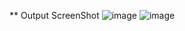 ** Output ScreenShot
![image](https://github.com/user-attachments/assets/fdd1319d-4af0-4488-8c93-bf68194b4463)
![image](https://github.com/user-attachments/assets/628db08e-c69a-4719-9d08-7e76e09f2609)
